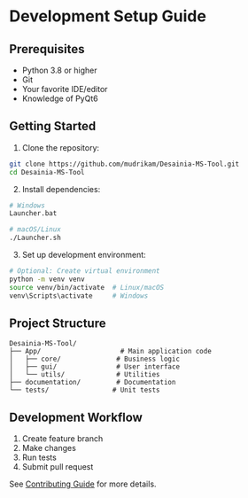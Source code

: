 # Development Setup Guide

## Prerequisites

- Python 3.8 or higher
- Git
- Your favorite IDE/editor
- Knowledge of PyQt6

## Getting Started

1. Clone the repository:
```bash
git clone https://github.com/mudrikam/Desainia-MS-Tool.git
cd Desainia-MS-Tool
```

2. Install dependencies:
```bash
# Windows
Launcher.bat

# macOS/Linux
./Launcher.sh
```

3. Set up development environment:
```bash
# Optional: Create virtual environment
python -m venv venv
source venv/bin/activate  # Linux/macOS
venv\Scripts\activate     # Windows
```

## Project Structure

```
Desainia-MS-Tool/
├── App/                    # Main application code
│   ├── core/              # Business logic
│   ├── gui/               # User interface
│   └── utils/             # Utilities
├── documentation/         # Documentation
└── tests/                # Unit tests
```

## Development Workflow

1. Create feature branch
2. Make changes
3. Run tests
4. Submit pull request

See [Contributing Guide](contributing.md) for more details.
